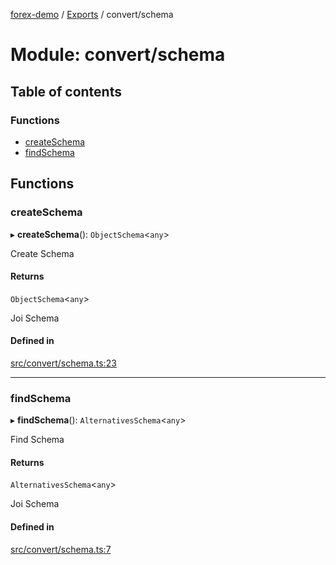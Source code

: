 [forex-demo](../README.md) / [Exports](../modules.md) / convert/schema

# Module: convert/schema

## Table of contents

### Functions

- [createSchema](convert_schema.md#createschema)
- [findSchema](convert_schema.md#findschema)

## Functions

### createSchema

▸ **createSchema**(): `ObjectSchema`<`any`\>

Create Schema

#### Returns

`ObjectSchema`<`any`\>

Joi Schema

#### Defined in

[src/convert/schema.ts:23](https://github.com/suphero/forex-demo/blob/2d16766/src/convert/schema.ts#L23)

---

### findSchema

▸ **findSchema**(): `AlternativesSchema`<`any`\>

Find Schema

#### Returns

`AlternativesSchema`<`any`\>

Joi Schema

#### Defined in

[src/convert/schema.ts:7](https://github.com/suphero/forex-demo/blob/2d16766/src/convert/schema.ts#L7)
